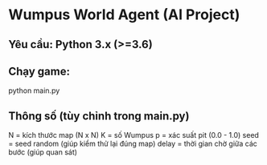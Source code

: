 # Wumpus World Agent (AI Project)
## Yêu cầu: Python 3.x (>=3.6)
## Chạy game:
python main.py

## Thông số (tùy chỉnh trong main.py)
N = kích thước map (N x N)
K = số Wumpus
p = xác suất pit (0.0 - 1.0)
seed = seed random (giúp kiểm thử lại đúng map)
delay = thời gian chờ giữa các bước (giúp quan sát)
